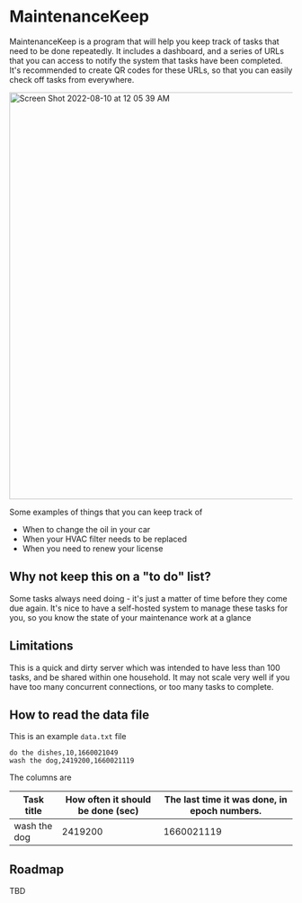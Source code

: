 # MaintenanceKeep

MaintenanceKeep is a program that will help you keep track of tasks that need to be done repeatedly. It includes a
dashboard, and a series of URLs that you can access to notify the system that tasks have been completed. It's
recommended to create QR codes for these URLs, so that you can easily check off tasks from everywhere.

<img width="724" alt="Screen Shot 2022-08-10 at 12 05 39 AM" src="https://user-images.githubusercontent.com/10187351/183820075-21d150e5-bd0a-45af-936a-07d6a0b2dcb1.png">


Some examples of things that you can keep track of

- When to change the oil in your car
- When your HVAC filter needs to be replaced
- When you need to renew your license

## Why not keep this on a "to do" list?

Some tasks always need doing - it's just a matter of time before they come due again. It's nice to have a self-hosted
system to manage these tasks for you, so you know the state of your maintenance work at a glance

## Limitations

This is a quick and dirty server which was intended to have less than 100 tasks, and be shared within one household. It may not scale very well if you have too many concurrent connections, or too many tasks to complete.

## How to read the data file

This is an example `data.txt` file

```csv
do the dishes,10,1660021049
wash the dog,2419200,1660021119
```

The columns are

|Task title|How often it should be done (sec)|The last time it was done, in epoch numbers.|
|-|-|-|
|wash the dog|2419200|1660021119|

## Roadmap

TBD
